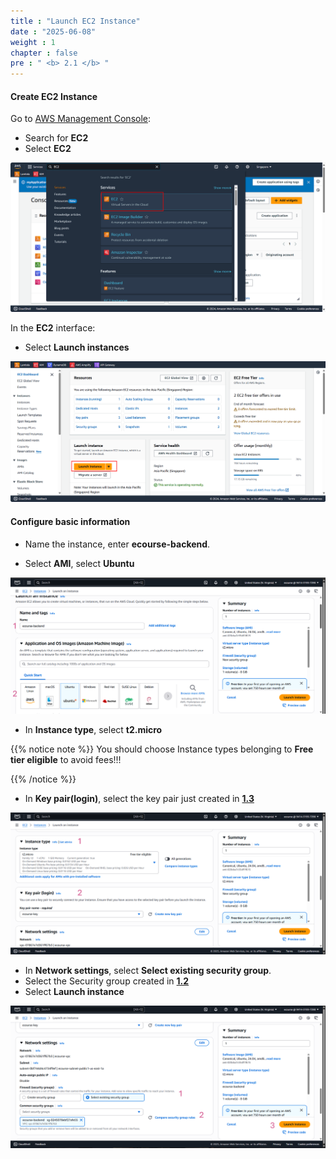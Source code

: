 ```yaml
---
title : "Launch EC2 Instance"
date : "2025-06-08"
weight : 1
chapter : false
pre : " <b> 2.1 </b> "
---
```


#### Create EC2 Instance

Go to [AWS Management Console](https://ap-southeast-1.console.aws.amazon.com/):

- Search for **EC2**
- Select **EC2**

![Create Account](/images/2/EC.png?featherlight=false&width=90pc)

In the **EC2** interface:

- Select **Launch instances**

![Create Account](/images/2/EC1.png?featherlight=false&width=90pc)

#### Configure basic information

- Name the instance, enter **ecourse-backend**.

- Select **AMI**, select **Ubuntu**

![Create Account](/images/2/EC3.png?featherlight=false&width=90pc)

- In **Instance type**, select **t2.micro**

{{% notice note %}}
You should choose Instance types belonging to **Free tier eligible** to avoid fees!!!

{{% /notice %}}

- In **Key pair(login)**, select the key pair just created in [**1.3**](/vi/1-create-new-aws-account/1.3-create-key-pair/)

![Create Account](/images/2/EC4.png?featherlight=false&width=90pc)

- In **Network settings**, select **Select existing security group**.
- Select the Security group created in [**1.2**](/vi/1-create-new-aws-account/1.2-create-security-group-for-ec2/)
- Select **Launch instance**

![Create Account](/images/2/EC5.png?featherlight=false&width=90pc)